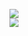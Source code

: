 [![](https://img.shields.io/badge/Made%20With-Github%20Spray-lightgrey.svg?style=for-the-badge&logo=github)](https://github.com/Annihil/github-spray#5165)  
[![](https://i.imgur.com/2DrTn0Z.gif)](https://github.com/Annihil/github-spray)